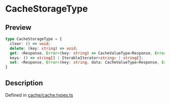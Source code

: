 
      
# CacheStorageType

<div class="api-docs__section" data-reactroot="">

## Preview

</div><div class="api-docs__preview type" data-reactroot="">

```ts
type CacheStorageType = {
  clear: () => void; 
  delete: (key: string) => void; 
  get: <Response, Error>(key: string) => CacheValueType<Response, Error> | undefined; 
  keys: () => string[] | IterableIterator<string> | string[]; 
  set: <Response, Error>(key: string, data: CacheValueType<Response, Error>) => void; 
}
```

</div><div class="api-docs__section" data-reactroot="">

## Description

</div><div class="api-docs__description" data-reactroot=""><span class="api-docs__do-not-parse">



</span></div><div class="api-docs__definition" data-reactroot="">

Defined in [cache/cache.types.ts](https://github.com/BetterTyped/hyper-fetch/blob/089b54eb/packages/core/src/cache/cache.types.ts#L48)

</div>